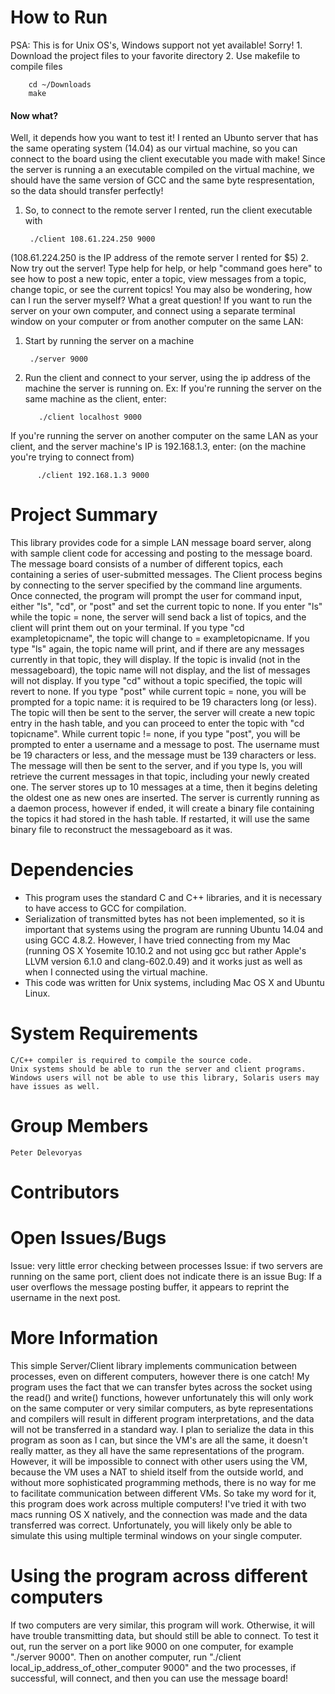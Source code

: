 # How to Run
PSA: This is for Unix OS's, Windows support not yet available! Sorry!
    1. Download the project files to your favorite directory
    2. Use makefile to compile files

        cd ~/Downloads
        make

#### Now what?
Well, it depends how you want to test it! I rented an Ubunto server that has
the same operating system (14.04) as our virtual machine, so you can connect
to the board using the client executable you made with make! Since the server
is running a an executable compiled on the virtual machine, we should have
the same version of GCC and the same byte respresentation, so the data
should transfer perfectly!
1. So, to connect to the remote server I rented, run the client executable
  with 

        ./client 108.61.224.250 9000

(108.61.224.250 is the IP address of the remote server I rented for $5)
2. Now try out the server! Type help for help, or help "command goes here"
   to see how to post a new topic, enter a topic, view messages from a topic,
   change topic, or see the current topics!
You may also be wondering, how can I run the server myself? What a great
question! If you want to run the server on your own computer, and connect
using a separate terminal window on your computer or from another computer
on the same LAN:
1. Start by running the server on a machine

        ./server 9000

2. Run the client and connect to your server, using the ip address of
the machine the server is running on.
Ex: If you're running the server on the same machine as the client,
enter:

          ./client localhost 9000

If you're running the server on another computer on the same
LAN as your client, and the server machine's IP is 192.168.1.3,
enter: (on the machine you're trying to connect from)

          ./client 192.168.1.3 9000

# Project Summary
This library provides code for a simple LAN message board server, along with
sample client code for accessing and posting to the message board. The message
board consists of a number of different topics, each containing a series of
user-submitted messages. The Client process begins by connecting to the server
specified by the command line arguments. Once connected, the program will
prompt the user for command input, either "ls", "cd", or "post" and set
the current topic to none. If you enter "ls" while the topic = none,
the server will send back a list of topics, and the client will print them
out on your terminal. If you type "cd exampletopicname", the topic will
change to = exampletopicname. If you type "ls" again, the topic name will
print, and if there are any messages currently in that topic, they will display.
If the topic is invalid (not in the messageboard), the topic name will not display,
and the list of messages will not display. If you type "cd" without a topic
specified, the topic will revert to none. If you type "post" while current
topic = none, you will be prompted for a topic name: it is required to be
19 characters long (or less). The topic will then be sent to the server,
the server will create a new topic entry in the hash table, and you can proceed
to enter the topic with "cd topicname". While current topic != none, if
you type "post", you will be prompted to enter a username and a message to post.
The username must be 19 characters or less, and the message must be 139 characters
or less. The message will then be sent to the server, and if you type ls, you
will retrieve the current messages in that topic, including your newly created one.
The server stores up to 10 messages at a time, then it begins deleting the oldest one
as new ones are inserted.
The server is currently running as a daemon process, however if ended, it will
create a binary file containing the topics it had stored in the hash table. If
restarted, it will use the same binary file to reconstruct the messageboard
as it was.

# Dependencies
* This program uses the standard C and C++ libraries, and it is necessary to have access to GCC for compilation.
* Serialization of transmitted bytes has not been implemented, so it is important that systems using the program are running Ubuntu 14.04 and using GCC 4.8.2. However, I have tried connecting from my Mac (running OS X Yosemite 10.10.2 and not using gcc but rather Apple's LLVM version 6.1.0 and clang-602.0.49) and it works just as well as when I connected using the virtual machine.
* This code was written for Unix systems, including Mac OS X and Ubuntu Linux.

# System Requirements
    C/C++ compiler is required to compile the source code.
    Unix systems should be able to run the server and client programs.
    Windows users will not be able to use this library, Solaris users may have issues as well.

# Group Members
    Peter Delevoryas

# Contributors

# Open Issues/Bugs
Issue: very little error checking between processes
Issue: if two servers are running on the same port, client does not indicate there is an issue
Bug: If a user overflows the message posting buffer, it appears to reprint the username in the next post.

# More Information
This simple Server/Client library implements communication between processes, even on different computers, however there is one catch! My program uses the fact that we can transfer bytes across the socket using the read() and write() functions, however unfortunately this will only work on the same computer or very similar computers, as byte representations and compilers will result in different program interpretations, and the data will not be transferred in a standard way. I plan to serialize the data in this program as soon as I can, but since the VM's are all the same, it doesn't really matter, as they all have the same representations of the program. However, it will be impossible to connect with other users using the VM, because the VM uses a NAT to shield itself from the outside world, and without more sophisticated programming methods, there is no way for me to facilitate communication between different VMs. So take my word for it, this program does work across multiple computers! I've tried it with two macs running OS X natively, and the connection was made and the data transferred was correct. Unfortunately, you will likely only be able to simulate this using multiple terminal windows on your single computer.

# Using the program across different computers
If two computers are very similar, this program will work. Otherwise, it will
have trouble transmitting data, but should still be able to connect.
To test it out, run the server on a port like 9000 on one computer,
for example "./server 9000".
Then on another computer, run "./client local_ip_address_of_other_computer 9000"
and the two processes, if successful, will connect, and then you can use the message board!
